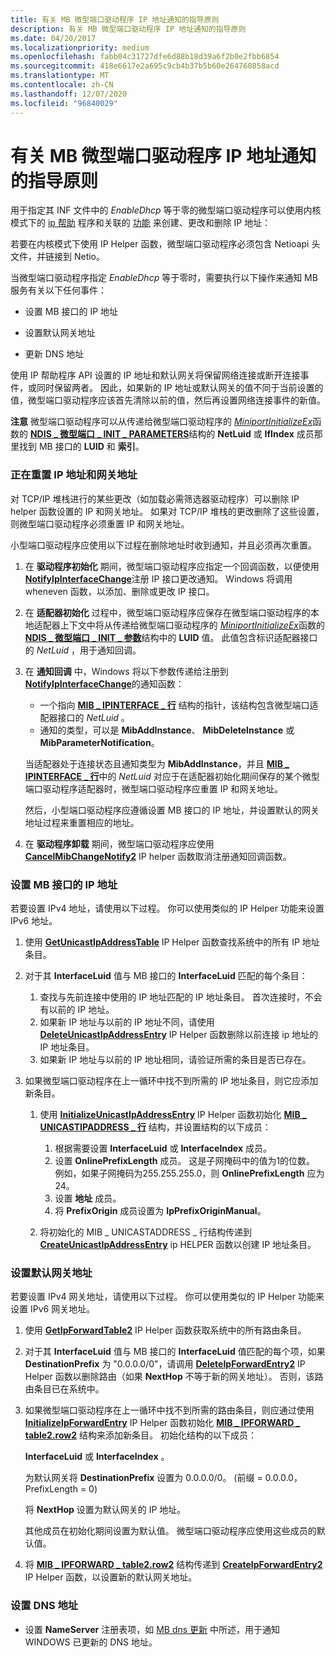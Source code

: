 ```yaml
---
title: 有关 MB 微型端口驱动程序 IP 地址通知的指导原则
description: 有关 MB 微型端口驱动程序 IP 地址通知的指导原则
ms.date: 04/20/2017
ms.localizationpriority: medium
ms.openlocfilehash: fabb04c31727dfe6d88b18d39a6f2b0e2fbb6854
ms.sourcegitcommit: 418e6617e2a695c9cb4b37b5b60e264760858acd
ms.translationtype: MT
ms.contentlocale: zh-CN
ms.lasthandoff: 12/07/2020
ms.locfileid: "96840029"
---
```

# <a name="guidelines-for-mb-miniport-driver-ip-address-notifications"></a>有关 MB 微型端口驱动程序 IP 地址通知的指导原则


用于指定其 INF 文件中的 *EnableDhcp* 等于零的微型端口驱动程序可以使用内核模式下的 [ip 帮助](ip-helper.md) 程序和关联的 [功能](./ip-helper.md) 来创建、更改和删除 IP 地址：

若要在内核模式下使用 IP Helper 函数，微型端口驱动程序必须包含 Netioapi 头文件，并链接到 Netio。

当微型端口驱动程序指定 *EnableDhcp* 等于零时，需要执行以下操作来通知 MB 服务有关以下任何事件：

-   设置 MB 接口的 IP 地址

-   设置默认网关地址

-   更新 DNS 地址

使用 IP 帮助程序 API 设置的 IP 地址和默认网关将保留网络连接或断开连接事件，或同时保留两者。 因此，如果新的 IP 地址或默认网关的值不同于当前设置的值，微型端口驱动程序应该首先清除以前的值，然后再设置网络连接事件的新值。

**注意** 微型端口驱动程序可以从传递给微型端口驱动程序的 [*MiniportInitializeEx*](/windows-hardware/drivers/ddi/ndis/nc-ndis-miniport_initialize)函数的 [**NDIS \_ 微型端口 \_ INIT \_ PARAMETERS**](/windows-hardware/drivers/ddi/ndis/ns-ndis-_ndis_miniport_init_parameters)结构的 **NetLuid** 或 **IfIndex** 成员那里找到 MB 接口的 **LUID** 和 **索引**。

 

### <a name="resetting-the-ip-address-and-gateway-address"></a>正在重置 IP 地址和网关地址

对 TCP/IP 堆栈进行的某些更改（如加载必需筛选器驱动程序）可以删除 IP helper 函数设置的 IP 和网关地址。 如果对 TCP/IP 堆栈的更改删除了这些设置，则微型端口驱动程序必须重置 IP 和网关地址。

小型端口驱动程序应使用以下过程在删除地址时收到通知，并且必须再次重置。

1.  在 **驱动程序初始化** 期间，微型端口驱动程序应指定一个回调函数，以便使用 [**NotifyIpInterfaceChange**](/previous-versions/windows/hardware/drivers/ff568805(v=vs.85))注册 IP 接口更改通知。 Windows 将调用 wheneven 函数，以添加、删除或更改 IP 接口。

2.  在 **适配器初始化** 过程中，微型端口驱动程序应保存在微型端口驱动程序的本地适配器上下文中将从传递给微型端口驱动程序的 [*MiniportInitializeEx*](/windows-hardware/drivers/ddi/ndis/nc-ndis-miniport_initialize)函数的 [**NDIS \_ 微型端口 \_ INIT \_ 参数**](/windows-hardware/drivers/ddi/ndis/ns-ndis-_ndis_miniport_init_parameters)结构中的 **LUID** 值。 此值包含标识适配器接口的 *NetLuid* ，用于通知回调。

3.  在 **通知回调** 中，Windows 将以下参数传递给注册到 [**NotifyIpInterfaceChange**](/previous-versions/windows/hardware/drivers/ff568805(v=vs.85))的通知函数：

    -   一个指向 [**MIB \_ IPINTERFACE \_ 行**](/previous-versions/windows/hardware/drivers/ff559254(v=vs.85)) 结构的指针，该结构包含微型端口适配器接口的 *NetLuid* 。
    -   通知的类型，可以是 **MibAddInstance**、 **MibDeleteInstance** 或 **MibParameterNotification**。

    当适配器处于连接状态且通知类型为 **MibAddInstance**，并且 [**MIB \_ IPINTERFACE \_ 行**](/previous-versions/windows/hardware/drivers/ff559254(v=vs.85))中的 *NetLuid* 对应于在适配器初始化期间保存的某个微型端口驱动程序适配器时，微型端口驱动程序应重置 IP 和网关地址。

    然后，小型端口驱动程序应遵循设置 MB 接口的 IP 地址，并设置默认的网关地址过程来重置相应的地址。

4.  在 **驱动程序卸载** 期间，微型端口驱动程序应使用 [**CancelMibChangeNotify2**](/previous-versions/windows/hardware/drivers/ff544864(v=vs.85)) IP helper 函数取消注册通知回调函数。

### <a name="setting-the-ip-address-for-the-mb-interface"></a>设置 MB 接口的 IP 地址

若要设置 IPv4 地址，请使用以下过程。 你可以使用类似的 IP Helper 功能来设置 IPv6 地址。

1.  使用 [**GetUnicastIpAddressTable**](/previous-versions/windows/hardware/drivers/ff552594(v=vs.85)) IP Helper 函数查找系统中的所有 IP 地址条目。

2.  对于其 **InterfaceLuid** 值与 MB 接口的 **InterfaceLuid** 匹配的每个条目：
    1.  查找与先前连接中使用的 IP 地址匹配的 IP 地址条目。 首次连接时，不会有以前的 IP 地址。
    2.  如果新 IP 地址与以前的 IP 地址不同，请使用 [**DeleteUnicastIpAddressEntry**](/previous-versions/windows/hardware/drivers/ff546370(v=vs.85)) IP Helper 函数删除以前连接 ip 地址的 IP 地址条目。
    3.  如果新 IP 地址与以前的 IP 地址相同，请验证所需的条目是否已存在。

3.  如果微型端口驱动程序在上一循环中找不到所需的 IP 地址条目，则它应添加新条目。
    1.  使用 [**InitializeUnicastIpAddressEntry**](/previous-versions/windows/hardware/drivers/ff554886(v=vs.85)) IP Helper 函数初始化 [**MIB \_ UNICASTIPADDRESS \_ 行**](/previous-versions/windows/hardware/drivers/ff559308(v=vs.85)) 结构，并设置结构的以下成员：
        1.  根据需要设置 **InterfaceLuid** 或 **InterfaceIndex** 成员。
        2.  设置 **OnlinePrefixLength** 成员。 这是子网掩码中的值为1的位数。 例如，如果子网掩码为255.255.255.0，则 **OnlinePrefixLength** 应为24。
        3.  设置 **地址** 成员。
        4.  将 **PrefixOrigin** 成员设置为 **IpPrefixOriginManual**。

    2.  将初始化的 MIB \_ UNICASTADDRESS \_ 行结构传递到 [**CreateUnicastIpAddressEntry**](/previous-versions/windows/hardware/drivers/ff546227(v=vs.85)) ip HELPER 函数以创建 IP 地址条目。

### <a name="setting-default-gateway-address"></a>设置默认网关地址

若要设置 IPv4 网关地址，请使用以下过程。 你可以使用类似的 IP Helper 功能来设置 IPv6 网关地址。

1.  使用 [**GetIpForwardTable2**](/previous-versions/windows/hardware/drivers/ff552536(v=vs.85)) IP Helper 函数获取系统中的所有路由条目。

2.  对于其 **InterfaceLuid** 值与 MB 接口的 **InterfaceLuid** 值匹配的每个项，如果 **DestinationPrefix** 为 "0.0.0.0/0"，请调用 [**DeleteIpForwardEntry2**](/previous-versions/windows/hardware/drivers/ff546365(v=vs.85)) IP Helper 函数以删除路由（如果 **NextHop** 不等于新的网关地址）。 否则，该路由条目已在系统中。

3.  如果微型端口驱动程序在上一循环中找不到所需的路由条目，则应通过使用 [**InitializeIpForwardEntry**](/previous-versions/windows/hardware/drivers/ff554882(v=vs.85)) IP Helper 函数初始化 [**MIB \_ IPFORWARD \_ table2.row2**](/previous-versions/windows/hardware/drivers/ff559245(v=vs.85)) 结构来添加新条目。 初始化结构的以下成员：

    **InterfaceLuid** 或 **InterfaceIndex** 。

    为默认网关将 **DestinationPrefix** 设置为 0.0.0.0/0。  (前缀 = 0.0.0.0，PrefixLength = 0) 

    将 **NextHop** 设置为默认网关的 IP 地址。

    其他成员在初始化期间设置为默认值。 微型端口驱动程序应使用这些成员的默认值。

4.  将 [**MIB \_ IPFORWARD \_ table2.row2**](/previous-versions/windows/hardware/drivers/ff559245(v=vs.85)) 结构传递到 [**CreateIpForwardEntry2**](/previous-versions/windows/hardware/drivers/ff546209(v=vs.85)) IP Helper 函数，以设置新的默认网关地址。

### <a name="to-set-dns-addresses"></a>设置 DNS 地址

-   设置 **NameServer** 注册表项，如 [MB dns 更新](mb-dns-updates.md) 中所述，用于通知 WINDOWS 已更新的 DNS 地址。

 

